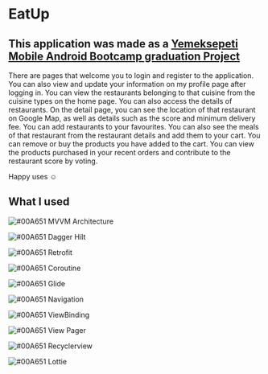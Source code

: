 # EatUp

This application was made as a [Yemeksepeti Mobile Android Bootcamp graduation Project]( https://erolkaftanoglu.notion.site/erolkaftanoglu/Kodluyoruz-Yemek-Sepeti-Final-67d4fd9d240a4421bc7bbcb258bb2743)
---

There are pages that welcome you to login and register to the application. You can also view and update your information on my profile page after logging in.
You can view the restaurants belonging to that cuisine from the cuisine types on the home page. You can also access the details of restaurants. On the detail page, you can see the location of that restaurant on Google Map, as well as details such as the score and minimum delivery fee. You can add restaurants to your favourites. You can also see the meals of that restaurant from the restaurant details and add them to your cart.
You can remove or buy the products you have added to the cart.
You can view the products purchased in your recent orders and contribute to the restaurant score by voting. <br/>

Happy uses :relaxed:

## What I used
![#00A651](https://via.placeholder.com/15/00A651/000000?text=+) MVVM Architecture

![#00A651](https://via.placeholder.com/15/00A651/000000?text=+) Dagger Hilt

![#00A651](https://via.placeholder.com/15/00A651/000000?text=+) Retrofit

![#00A651](https://via.placeholder.com/15/00A651/000000?text=+) Coroutine

![#00A651](https://via.placeholder.com/15/00A651/000000?text=+) Glide

![#00A651](https://via.placeholder.com/15/00A651/000000?text=+) Navigation

![#00A651](https://via.placeholder.com/15/00A651/000000?text=+) ViewBinding

![#00A651](https://via.placeholder.com/15/00A651/000000?text=+) View Pager

![#00A651](https://via.placeholder.com/15/00A651/000000?text=+) Recyclerview

![#00A651](https://via.placeholder.com/15/00A651/000000?text=+) Lottie


